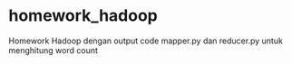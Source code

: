 # homework_hadoop
Homework Hadoop dengan output code mapper.py dan reducer.py untuk menghitung word count
